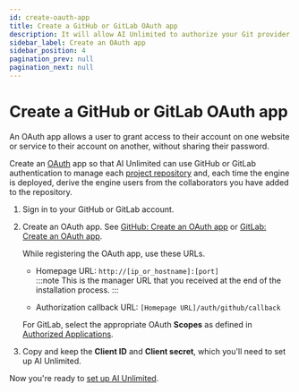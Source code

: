 ```yaml
---
id: create-oauth-app
title: Create a GitHub or GitLab OAuth app
description: It will allow AI Unlimited to authorize your Git provider account to store user and project information.
sidebar_label: Create an OAuth app
sidebar_position: 4
pagination_prev: null
pagination_next: null
---
```


# Create a GitHub or GitLab OAuth app

An OAuth app allows a user to grant access to their account on one website or service to their account on another, without sharing their password.

Create an [OAuth](https://oauth.net/2/) app so that AI Unlimited can use GitHub or GitLab authentication to manage each [project repository](/docs/glossary.md#project-repository) and, each time the engine is deployed, derive the engine users from the collaborators you have added to the repository.

1. Sign in to your GitHub or GitLab account. 

2. Create an OAuth app. See [GitHub: Create an OAuth app](https://docs.github.com/en/apps/oauth-apps/building-oauth-apps/creating-an-oauth-app) or [GitLab: Create an OAuth app](https://docs.gitlab.com/ee/integration/oauth_provider.html).
  
    While registering the OAuth app, use these URLs.
 
    - Homepage URL: `http://[ip_or_hostname]:[port]`<br/>
      :::note
      This is the manager URL that you received at the end of the installation process.
      :::
 
    - Authorization callback URL: `[Homepage URL]/auth/github/callback`
    
    For GitLab, select the appropriate OAuth **Scopes** as defined in [Authorized Applications](https://docs.gitlab.com/ee/integration/oauth_provider.html#view-all-authorized-applications).

3.	Copy and keep the **Client ID** and **Client secret**, which you'll need to set up AI Unlimited. 

Now you're ready to [set up AI Unlimited](/docs/install-ai-unlimited/setup-ai-unlimited.md).


